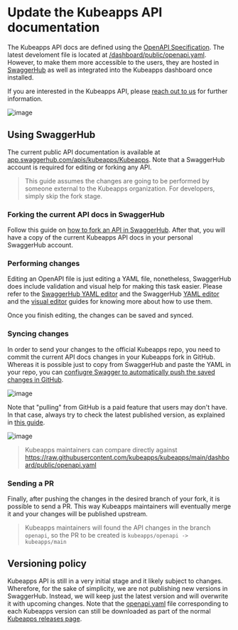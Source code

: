 # Update the Kubeapps API documentation

The Kubeapps API docs are defined using the [OpenAPI Specification](https://www.openapis.org). The latest develoment file is located at [/dashboard/public/openapi.yaml](../../main/dashboard/public/openapi.yaml).
However, to make them more accessible to the users, they are hosted in [SwaggerHub](https://swagger.io/tools/swaggerhub) as well as integrated into the Kubeapps dashboard once installed.

If you are interested in the Kubeapps API, please [reach out to us](https://kubernetes.slack.com/messages/kubeapps) for further information.

![image](../img/swaggerhub.png)

## Using SwaggerHub

The current public API documentation is available at [app.swaggerhub.com/apis/kubeapps/Kubeapps](https://app.swaggerhub.com/apis/kubeapps/Kubeapps). Note that a SwaggerHub account is required for editing or forking any API.

> This guide assumes the changes are going to be performed by someone external to the Kubeapps organization. For developers, simply skip the fork stage.

### Forking the current API docs in SwaggerHub

Follow this guide on [how to fork an API in SwaggerHub](https://support.smartbear.com/swaggerhub/docs/apis/forking-api.html). After that, you will have a copy of the current Kubeapps API docs in your personal SwaggerHub account.

### Performing changes

Editing an OpenAPI file is just editing a YAML file, nonetheless, SwaggerHub does include validation and visual help for making this task easier. Please refer to the
[SwaggerHub YAML editor](https://support.smartbear.com/swaggerhub/docs/ui/editor.html) and the SwaggerHub [YAML editor](https://support.smartbear.com/swaggerhub/docs/ui/editor.html) and the [visual editor](https://support.smartbear.com/swaggerhub/docs/ui/visual-editor.html) guides for knowing more about how to use them.

Once you finish editing, the changes can be saved and synced.

### Syncing changes

In order to send your changes to the official Kubeapps repo, you need to commit the current API docs changes in your Kubeapps fork in GitHub. Whereas it is possible just to copy from SwaggerHub and paste the YAML in your repo, you can [confiugre Swagger to automatically push the saved changes in GitHub](https://support.smartbear.com/swaggerhub/docs/integrations/github-sync.html).

![image](../img/swaggerhub-push-to-source-control.gif)

Note that "pulling" from GitHub is a paid feature that users may don't have. In that case, always try to check the latest published version, as explained in [this guide](https://support.smartbear.com/swaggerhub/docs/apis/compare-and-merge.html).

![image](../img/swaggerhub-merge-api.png)

> Kubeapps maintainers can compare directly against https://raw.githubusercontent.com/kubeapps/kubeapps/main/dashboard/public/openapi.yaml

### Sending a PR

Finally, after pushing the changes in the desired branch of your fork, it is possible to send a PR. This way Kubeapps maintainers will eventually merge it and your changes will be published upstream.

> Kubeapps maintainers will found the API changes in the branch `openapi`, so the PR to be created is `kubeapps/openapi -> kubeapps/main`

## Versioning policy

Kubeapps API is still in a very initial stage and it likely subject to changes. Wherefore, for the sake of simplicity, we are not publishing new versions in SwaggerHub. Instead, we will keep just the latest version and will overwrite it with upcoming changes.
Note that the [openapi.yaml](../../main/dashboard/public/openapi.yaml) file corresponding to each Kubeapps version can still be downloaded as part of the normal [Kubeapps releases page](https://github.com/kubeapps/kubeapps/releases).
